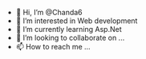- 👋 Hi, I’m @Chanda6
- 👀 I’m interested in Web development 
- 🌱 I’m currently learning Asp.Net
- 💞️ I’m looking to collaborate on ...
- 📫 How to reach me ...

<!---
Chanda6/Chanda6 is a ✨ special ✨ repository because its `README.md` (this file) appears on your GitHub profile.
You can click the Preview link to take a look at your changes.
--->
